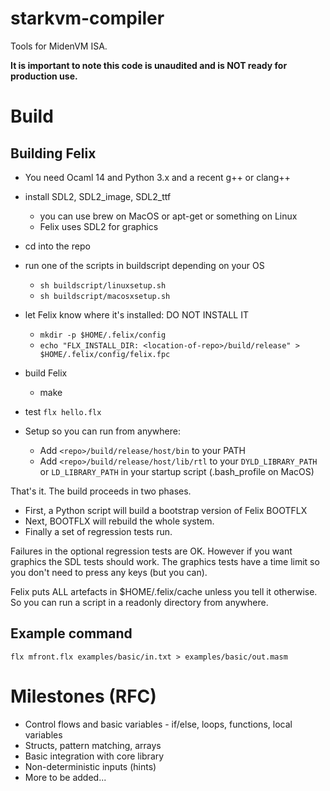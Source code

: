 # starkvm-compiler
Tools for  MidenVM ISA.

**It is important to note this code is unaudited and is NOT ready for production use.** 

# Build
## Building Felix
* You need Ocaml 14 and Python 3.x and a recent g++ or clang++
* install SDL2, SDL2_image, SDL2_ttf
  * you can use brew on MacOS or apt-get or something on Linux
  * Felix uses SDL2 for graphics

* cd into the repo
* run one of the scripts in buildscript depending on your OS
  * `sh buildscript/linuxsetup.sh`
  * `sh buildscript/macosxsetup.sh`
* let Felix know where it's installed: DO NOT INSTALL IT
  * `mkdir -p $HOME/.felix/config`
  * `echo "FLX_INSTALL_DIR: <location-of-repo>/build/release" > $HOME/.felix/config/felix.fpc`
* build Felix
  * make
* test `flx hello.flx`

* Setup so you can run from anywhere:
  * Add `<repo>/build/release/host/bin` to your PATH
  * Add `<repo>/build/release/host/lib/rtl` to your `DYLD_LIBRARY_PATH` or `LD_LIBRARY_PATH` in your startup script (.bash_profile on MacOS)

That's it. The build proceeds in two phases. 
* First, a Python script will build a bootstrap version of Felix BOOTFLX
* Next, BOOTFLX will rebuild the whole system.
* Finally a set of regression tests run.

Failures in the optional regression tests are OK.
However if you want graphics the SDL tests should work.
The graphics tests have a time limit so you don't need to 
press any keys (but you can).

Felix puts ALL artefacts in $HOME/.felix/cache unless you tell it otherwise.
So you can run a script in a readonly directory from anywhere.

## Example command
`flx mfront.flx examples/basic/in.txt > examples/basic/out.masm`

# Milestones (RFC)
* Control flows and basic variables - if/else, loops, functions, local variables
* Structs, pattern matching, arrays
* Basic integration with core library
* Non-deterministic inputs (hints)
* More to be added...
